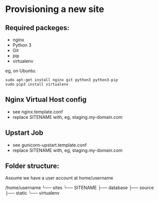 Provisioning a new site
=======================

## Required packeges:

* nginx
* Python 3
* Git
* pip
* virtualenv

eg, on Ubuntu:

    sudo apt-get install nginx git python3 python3-pip
    sudo pip3 install virtualenv

## Nginx Virtual Host config

* see nginx.template.conf
* replace SITENAME with, eg, staging.my-domain.com

## Upstart Job

* see gunicorn-upstart.template.conf
* replace SITENAME with, eg, staging.my-domain.com

## Folder structure:
Assume we have a user account at home/username

/home/username
└── sites
    └── SITENAME
         ├── database
         ├── source
         ├── static
         └── virtualenv
